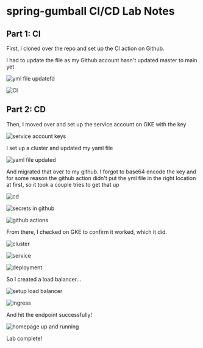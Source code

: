 # spring-gumball CI/CD Lab Notes

## Part 1: CI
First, I cloned over the repo and set up the CI action on Github. 

I had to update the file as my Github account hasn't updated master to main yet

![yml file updatefd](screenshots/gradle-yml.png) 

![CI](screenshots/ci.png)

## Part 2: CD

Then, I moved over and set up the service account on GKE with the key

![service account keys](screenshots/service-acc-keys.png)

I set up a cluster and updated my yaml file

![yaml file updated](screenshots/GKE-yaml.png)

And migrated that over to my github. I forgot to base64 encode the key and for some reason the github action didn't put the yml file in the right location at first, so it took a couple tries to get that up

![cd](screenshots/cd.png)

![secrets in github](screenshots/github-secrets.png)

![github actions](screenshots/actions.png)

From there, I checked on GKE to confirm it worked, which it did.

![cluster](screenshots/cluster.png)

![service](screenshots/service.png)

![deployment](screenshots/deployment.png)

So I created a load balancer...

![setup load balancer](screenshots/create-lb.png)

![ingress](screenshots/ingress.png)

And hit the endpoint successfully!

![homepage up and running](screenshots/homepage.png)

Lab complete!
